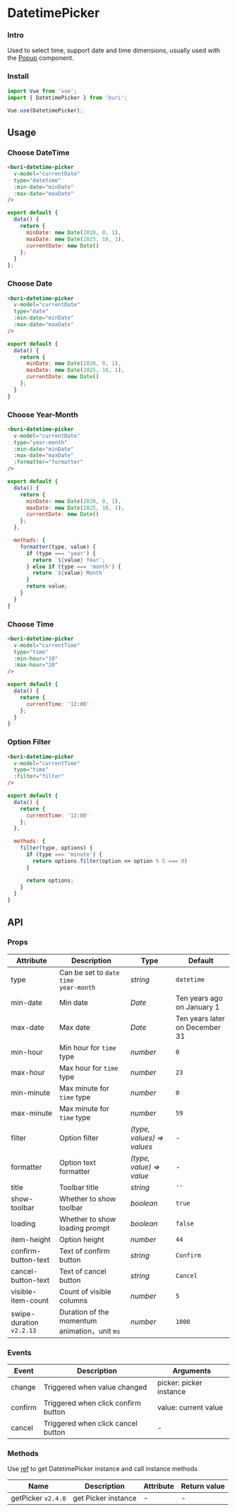 # DatetimePicker

### Intro

Used to select time, support date and time dimensions, usually used with the [Popup](#/en-US/popup) component.

### Install

``` javascript
import Vue from 'vue';
import { DatetimePicker } from 'buri';

Vue.use(DatetimePicker);
```

## Usage

### Choose DateTime

```html
<buri-datetime-picker
  v-model="currentDate"
  type="datetime"
  :min-date="minDate"
  :max-date="maxDate"
/>
```

```javascript
export default {
  data() {
    return {
      minDate: new Date(2020, 0, 1),
      maxDate: new Date(2025, 10, 1),
      currentDate: new Date()
    };
  }
};
```

### Choose Date

```html
<buri-datetime-picker
  v-model="currentDate"
  type="date"
  :min-date="minDate"
  :max-date="maxDate"
/>
```

```js
export default {
  data() {
    return {
      minDate: new Date(2020, 0, 1),
      maxDate: new Date(2025, 10, 1),
      currentDate: new Date()
    };
  }
}
```

### Choose Year-Month

```html
<buri-datetime-picker
  v-model="currentDate"
  type="year-month"
  :min-date="minDate"
  :max-date="maxDate"
  :formatter="formatter"
/>
```

```js
export default {
  data() {
    return {
      minDate: new Date(2020, 0, 1),
      maxDate: new Date(2025, 10, 1),
      currentDate: new Date()
    };
  },

  methods: {
    formatter(type, value) {
      if (type === 'year') {
        return `${value} Year`;
      } else if (type === 'month') {
        return `${value} Month`
      }
      return value;
    }
  }
}
```

### Choose Time

```html
<buri-datetime-picker
  v-model="currentTime"
  type="time"
  :min-hour="10"
  :max-hour="20"
/>
```

```js
export default {
  data() {
    return {
      currentTime: '12:00'
    };
  }
}
```

### Option Filter

```html
<buri-datetime-picker
  v-model="currentTime"
  type="time"
  :filter="filter"
/>
```

```js
export default {
  data() {
    return {
      currentTime: '12:00'
    };
  },

  methods: {
    filter(type, options) {
      if (type === 'minute') {
        return options.filter(option => option % 5 === 0)
      }

      return options;
    }
  }
}
```

## API

### Props

| Attribute | Description | Type | Default |
|------|------|------|------|
| type | Can be set to `date` `time`<br> `year-month` | *string* | `datetime` |
| min-date | Min date | *Date* | Ten years ago on January 1 |
| max-date | Max date | *Date* | Ten years later on December 31 |
| min-hour | Min hour for `time` type | *number* | `0` |
| max-hour | Max hour for `time` type | *number* | `23` |
| min-minute | Max minute for `time` type | *number* | `0` |
| max-minute | Max minute for `time` type | *number* | `59` |
| filter | Option filter | *(type, values) => values* | - |
| formatter | Option text formatter | *(type, value) => value* | - |
| title | Toolbar title | *string* | `''` |
| show-toolbar | Whether to show toolbar | *boolean* | `true` |
| loading | Whether to show loading prompt | *boolean* | `false` |
| item-height | Option height | *number* | `44` |
| confirm-button-text | Text of confirm button | *string* | `Confirm` |
| cancel-button-text | Text of cancel button | *string* | `Cancel` |
| visible-item-count | Count of visible columns | *number* | `5` |
| swipe-duration `v2.2.13` | Duration of the momentum animation，unit `ms` | *number*  | `1000` |

### Events

| Event | Description | Arguments |
|------|------|------|
| change | Triggered when value changed | picker: picker instance |
| confirm | Triggered when click confirm button | value: current value |
| cancel | Triggered when click cancel button | - |

### Methods

Use [ref](https://vuejs.org/v2/api/#ref) to get DatetimePicker instance and call instance methods

| Name | Description | Attribute | Return value |
|------|------|------|------|
| getPicker `v2.4.0` | get Picker instance | - | - |

